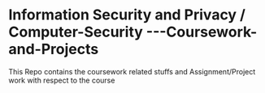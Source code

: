 # Information Security and Privacy / Computer-Security   ---Coursework-and-Projects
This Repo contains the coursework related stuffs and Assignment/Project work with respect to the course
